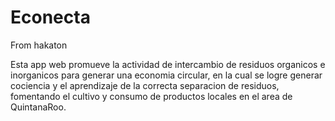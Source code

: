 # Econecta
From hakaton 

Esta app web promueve la actividad de intercambio de residuos organicos e inorganicos para generar una economia circular, 
en la cual se logre generar cociencia y el aprendizaje de la correcta separacion de residuos, fomentando el cultivo y consumo de 
productos locales en el area de QuintanaRoo.
